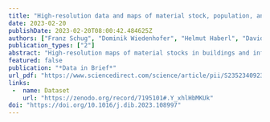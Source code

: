 ```yaml
---
title: "High-resolution data and maps of material stock, population, and employment in Austria from 1985 to 2018"
date: 2023-02-20
publishDate: 2023-02-20T08:00:42.484625Z
authors: ["Franz Schug", "Dominik Wiedenhofer", "Helmut Haberl", "David Frantz", "Doris Virág", "Sebastian van der Linden", "Patrick Hostert"]
publication_types: ["2"]
abstract: "High-resolution maps of material stocks in buildings and infrastructures are of key importance for studies of societal resource use (social metabolism, circular economy, secondary resource potentials) as well as for transport studies and land system science. So far, such maps were only available for specific years but not in time series. Even for single years, data covering entire countries with high resolution, or using remote-sensing data are rare. Instead, they often have local extent (e.g., [1]), are lower resolution (e.g., [2]), or are based on other geospatial data (e.g., [3]). We here present data on the material stocks in three types of buildings (commercial and industrial, single- and multifamily houses) and three types of infrastructures (roads, railways, other infrastructures) for a 33-year time series for Austria at a spatial resolution of 30 m. The article also presents data on population and employment in Austria for the same time period, at the same spatial resolution. Data were derived with the same method applied in a recent study for Germany [4]."
featured: false
publication: "*Data in Brief*"
url_pdf: "https://www.sciencedirect.com/science/article/pii/S2352340923001154/pdfft?isDTMRedir=true&download=true"
links:
 -  name: Dataset
    url: "https://zenodo.org/record/7195101#.Y_xhlHbMKUk"
doi: "https://doi.org/10.1016/j.dib.2023.108997"
---
```


